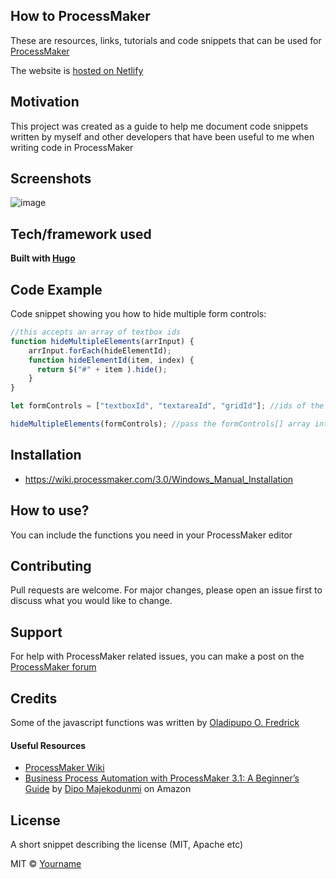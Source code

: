 ## How to ProcessMaker

These are resources, links, tutorials and code snippets that can be used for [ProcessMaker](https://www.processmaker.com/)

The website is [hosted on Netlify](https://how-to-processmaker.netlify.app/)

## Motivation

This project was created as a guide to help me document code snippets written by myself and other developers that have been useful to me when writing code in ProcessMaker

## Screenshots
![image](https://user-images.githubusercontent.com/22425217/87207385-b360b880-c303-11ea-98ff-e2666fd5cebc.png)


## Tech/framework used
<b>Built with [Hugo](https://gohugo.io/)</b>


<!-- ## Features
- It includes code snippets for working with ProcessMaker  -->

## Code Example
Code snippet showing you how to hide multiple form controls:
```javascript
//this accepts an array of textbox ids
function hideMultipleElements(arrInput) {
    arrInput.forEach(hideElementId); 
    function hideElementId(item, index) {
      return $("#" + item ).hide();
    }
}

let formControls = ["textboxId", "textareaId", "gridId"]; //ids of the form controls

hideMultipleElements(formControls); //pass the formControls[] array into the hideMultipleElements() function
```


## Installation
- https://wiki.processmaker.com/3.0/Windows_Manual_Installation
<!-- Provide step by step series of examples and explanations about how to get a development env running. -->


## How to use?
You can include the functions you need in your ProcessMaker editor

## Contributing
Pull requests are welcome. For major changes, please open an issue first to discuss what you would like to change.

## Support
For help with ProcessMaker related issues, you can make a post on the [ProcessMaker forum](https://forum.processmaker.com/)

## Credits
Some of the javascript functions was written by [Oladipupo O. Fredrick](https://github.com/fredpen)

#### Useful Resources
- [ProcessMaker Wiki](https://wiki.processmaker.com/)
- [Business Process Automation with ProcessMaker 3.1: A Beginner’s Guide](https://www.amazon.com/dp/B077WBMRSL/ref=cm_sw_r_tw_dp_x_aYEaFbNK8ZRGS) by [Dipo Majekodunmi](https://medium.com/@dipomajek) on Amazon

## License
A short snippet describing the license (MIT, Apache etc)

MIT © [Yourname]()